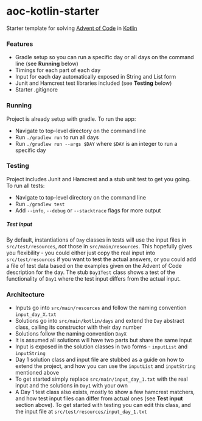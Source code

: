 # aoc-kotlin-starter

Starter template for solving [Advent of Code](https://adventofcode.com) in [Kotlin](https://kotlinlang.org/)

### Features

* Gradle setup so you can run a specific day or all days on the command line (see **Running** below)
* Timings for each part of each day
* Input for each day automatically exposed in String and List form
* Junit and Hamcrest test libraries included (see **Testing** below)
* Starter .gitignore

### Running

Project is already setup with gradle. To run the app:

* Navigate to top-level directory on the command line
* Run `./gradlew run` to run all days
* Run `./gradlew run --args $DAY` where `$DAY` is an integer to run a specific day

### Testing

Project includes Junit and Hamcrest and a stub unit test to get you going. To run all tests:

* Navigate to top-level directory on the command line
* Run `./gradlew test`
* Add `--info`, `--debug` or `--stacktrace` flags for more output

##### Test input

By default, instantiations of `Day` classes in tests will use the input files in `src/test/resources`, _not_ those in `src/main/resources`.
This hopefully gives you flexibility - you could either just copy the real input into `src/test/resources` if you want to test
the actual answers, or you could add a file of test data based on the examples given on the Advent of Code description for the day.
The stub `Day1Test` class shows a test of the functionality of `Day1` where the test input differs from the actual input.

### Architecture

* Inputs go into `src/main/resources` and follow the naming convention `input_day_X.txt`
* Solutions go into `src/main/kotlin/days` and extend the `Day` abstract class, calling its constructor with their day number 
* Solutions follow the naming convention `DayX`
* It is assumed all solutions will have two parts but share the same input
* Input is exposed in the solution classes in two forms - `inputList` and `inputString`
* Day 1 solution class and input file are stubbed as a guide on how to extend the project,
and how you can use the `inputList` and `inputString` mentioned above
* To get started simply replace `src/main/input_day_1.txt` with the real input and the solutions in `Day1` with your own
* A Day 1 test class also exists, mostly to show a few hamcrest matchers, and how test input files can differ from actual ones (see **Test input** section above).
To get started with testing you can edit this class, and the input file at `src/test/resources/input_day_1.txt`
